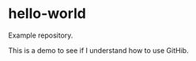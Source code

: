 hello-world
===========

Example repository. 

This is a demo to see if I understand how to use GitHib. 

